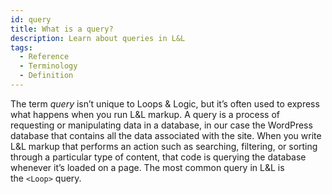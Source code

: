 ```yaml
---
id: query
title: What is a query?
description: Learn about queries in L&L
tags:
  - Reference
  - Terminology
  - Definition
---
```

The term _query_ isn’t unique to Loops & Logic, but it’s often used to express what happens when you run L&L markup. A query is a process of requesting or manipulating data in a database, in our case the WordPress database that contains all the data associated with the site. When you write L&L markup that performs an action such as searching, filtering, or sorting through a particular type of content, that code is querying the database whenever it’s loaded on a page. The most common query in L&L is the `<Loop>` query.